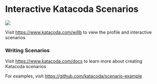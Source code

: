 # Interactive Katacoda Scenarios

[![](http://shields.katacoda.com/katacoda/willb/count.svg)](https://www.katacoda.com/willb "Get your profile on Katacoda.com")

Visit https://www.katacoda.com/willb to view the profile and interactive scenarios

### Writing Scenarios
Visit https://www.katacoda.com/docs to learn more about creating Katacoda scenarios

For examples, visit https://github.com/katacoda/scenario-example
